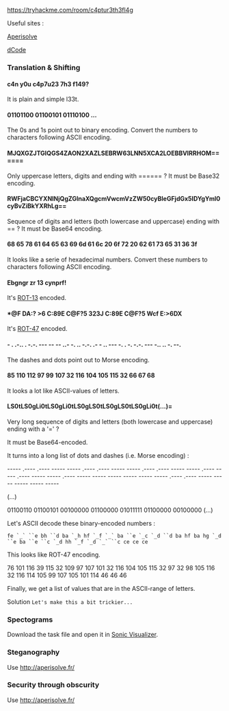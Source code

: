 https://tryhackme.com/room/c4ptur3th3fl4g

Useful sites :

[Aperisolve](http://aperisolve.fr/)

[dCode](https://www.dcode.fr/)

### Translation & Shifting

#### c4n y0u c4p7u23 7h3 f149?

It is plain and simple l33t.

#### 01101100 01100101 01110100 ...

The 0s and 1s point out to binary encoding.
Convert the numbers to characters following ASCII encoding.

#### MJQXGZJTGIQGS4ZAON2XAZLSEBRW63LNN5XCA2LOEBBVIRRHOM======

Only uppercase letters, digits and ending with ====== ? It must be Base32 encoding.

#### RWFjaCBCYXNlNjQgZGlnaXQgcmVwcmVzZW50cyBleGFjdGx5IDYgYml0cyBvZiBkYXRhLg==

Sequence of digits and letters (both lowercase and uppercase) ending with == ? It must be Base64 encoding.

#### 68 65 78 61 64 65 63 69 6d 61 6c 20 6f 72 20 62 61 73 65 31 36 3f

It looks like a serie of hexadecimal numbers.
Convert these numbers to characters following ASCII encoding.

#### Ebgngr zr 13 cynprf!

It's [ROT-13](https://www.dcode.fr/chiffre-rot-13) encoded.

#### *@F DA:? >6 C:89E C@F?5 323J C:89E C@F?5 Wcf E:>6DX

It's [ROT-47](https://www.dcode.fr/chiffre-rot-47) encoded.

#### - . .-.. . -.-. --- -- -- ..- -. .. -.-. .- - .. --- -. . -. -.-. --- -.. .. -. --.

The dashes and dots point out to Morse encoding.

#### 85 110 112 97 99 107 32 116 104 105 115 32 66 67 68

It looks a lot like ASCII-values of letters.

#### LS0tLS0gLi0tLS0gLi0tLS0gLS0tLS0gLS0tLS0gLi0t(...)=

Very long sequence of digits and letters (both lowercase and uppercase) ending with a '=' ?

It must be Base64-encoded.

It turns into a long list of dots and dashes (i.e. Morse encoding) :

----- .---- .---- ----- ----- .---- .---- -----
----- .---- .---- ----- ----- .---- ----- .----
----- ----- .---- ----- ----- ----- ----- -----
----- .---- .---- ----- ----- ----- ----- -----

(...)

01100110
01100101 
00100000 
01100000 
01011111 
01100000 
00100000 
(...)

Let's ASCII decode these binary-encoded numbers :

```fe `_` ``e bh ``d ba `_h hf `_f `_` ba ``e `_c `_d ``d ba hf ba hg `_d ``e ba ``e ``c `_d hh `_f `_d `_` ``c ce ce ce```

This looks like ROT-47 encoding.

76 101 116 39 115 32 109 97 107 101 32 116 104 105 115 32 97 32 98 105 116 32 116 114 105 99 107 105 101 114 46 46 46

Finally, we get a list of values that are in the ASCII-range of letters.

Solution `Let's make this a bit trickier...`

### Spectograms
Download the task file and open it in [Sonic Visualizer](https://sonicvisualiser.org/download.html).

### Steganography

Use http://aperisolve.fr/

### Security through obscurity

Use http://aperisolve.fr/
